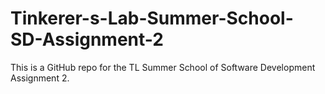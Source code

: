 # Tinkerer-s-Lab-Summer-School-SD-Assignment-2
This is a GitHub repo for the TL Summer School of Software Development Assignment 2.  

